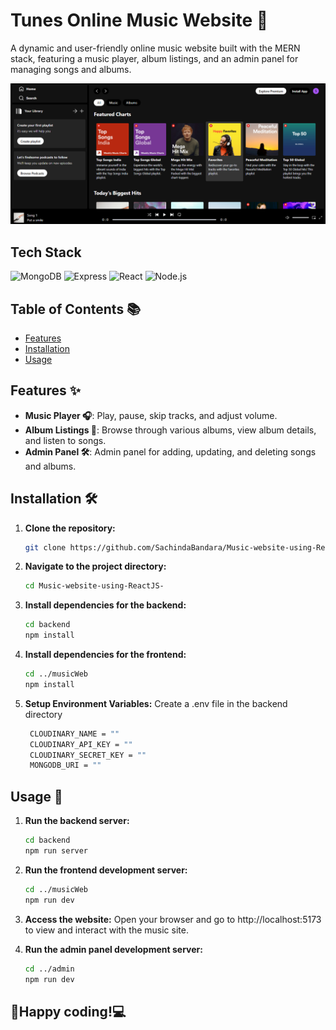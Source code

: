 # Tunes Online Music Website 🎵

A dynamic and user-friendly online music website built with the MERN stack, featuring a music player, album listings, and an admin panel for managing songs and albums.

![Image](musicWeb/src/assets/frontend-assets/Tunes.png)

## Tech Stack
![MongoDB](https://img.shields.io/badge/MongoDB-47A248?style=for-the-badge&logo=mongodb&logoColor=white)
![Express](https://img.shields.io/badge/Express-000000?style=for-the-badge&logo=express&logoColor=white)
![React](https://img.shields.io/badge/React-61DAFB?style=for-the-badge&logo=react&logoColor=black)
![Node.js](https://img.shields.io/badge/Node.js-339933?style=for-the-badge&logo=nodedotjs&logoColor=white)

## Table of Contents 📚
- [Features](#features)
- [Installation](#installation)
- [Usage](#usage)

## Features ✨

- **Music Player 🎧**: Play, pause, skip tracks, and adjust volume.
- **Album Listings 📀**: Browse through various albums, view album details, and listen to songs.
- **Admin Panel 🛠️**: Admin panel for adding, updating, and deleting songs and albums.


## Installation 🛠️

1. **Clone the repository:**
   ```bash
   git clone https://github.com/SachindaBandara/Music-website-using-ReactJS-NodeJS-ExpressJS-MongoDB.git

2. **Navigate to the project directory:**
   ```bash
   cd Music-website-using-ReactJS-

3. **Install dependencies for the backend:**
   ```bash
   cd backend
   npm install

4. **Install dependencies for the frontend:**
   ```bash
   cd ../musicWeb
   npm install

5. **Setup Environment Variables:** Create a .env file in the backend directory
   ```bash
    CLOUDINARY_NAME = ""
    CLOUDINARY_API_KEY = ""
    CLOUDINARY_SECRET_KEY = ""
    MONGODB_URI = ""

## Usage 🚀

1. **Run the backend server:**
   ```bash
   cd backend
   npm run server

2. **Run the frontend development server:**
   ```bash
   cd ../musicWeb
   npm run dev
   
3. **Access the website:** Open your browser and go to http://localhost:5173 to view and interact with the music site.

4. **Run the admin panel development server:**
   ```bash
   cd ../admin
   npm run dev

##
## 🤝Happy coding!💻
